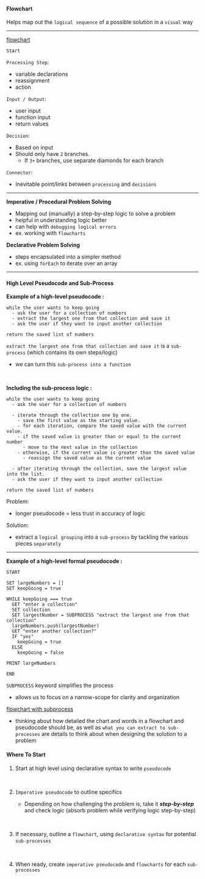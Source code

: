 #### Flowchart ####

Helps map out the `logical sequence` of a possible solution in a `visual` way
___

[flowchart](/flowchart_components.jpg)

`Start`

`Processing Step`: 
- variable declarations
- reassignment
- action

`Input / Output`: 
- user input 
- function input 
- return values 

`Decision`:
- Based on input 
- Should only have `2` branches.
    - If `3+` branches, use separate diamonds for each branch

`Connector`:
- Inevitable point/links between `processing` and `decisions`

___

**Imperative / Procedural Problem Solving**
- Mapping out (manually) a step-by-step logic to solve a problem
- helpful in understanding logic better
- can help with `debugging logical errors`
- ex. working with `flowcharts`


**Declarative Problem Solving**
- steps encapsulated into a simpler method
- ex. using `forEach` to iterate over an array

___

#### High Level Pseudocode and Sub-Process ####

**Example of a high-level pseudocode :**

```
while the user wants to keep going
  - ask the user for a collection of numbers
  - extract the largest one from that collection and save it
  - ask the user if they want to input another collection

return the saved list of numbers
```

`extract the largest one from that collection and save it` is a `sub-process` (which contains its own steps/logic)
- we can turn this `sub-process into a function`

<br>

**Including the sub-process logic :**

```
while the user wants to keep going
  - ask the user for a collection of numbers

  - iterate through the collection one by one.
    - save the first value as the starting value.
    - for each iteration, compare the saved value with the current value.
    - if the saved value is greater than or equal to the current number
      - move to the next value in the collection
    - otherwise, if the current value is greater than the saved value
      - reassign the saved value as the current value

  - after iterating through the collection, save the largest value into the list.
  - ask the user if they want to input another collection

return the saved list of numbers
```

Problem:
- longer pseudocode = less trust in accuracy of logic

Solution:
- extract a `logical grouping` into a `sub-process` by tackling the various pieces `separately`

___

**Example of a high-level formal pseudocode :**

```
START

SET largeNumbers = []
SET keepGoing = true

WHILE keepGoing === true
  GET "enter a collection"
  SET collection
  SET largestNumber = SUBPROCESS "extract the largest one from that collection"
  largeNumbers.push(largestNumber)
  GET "enter another collection?"
  IF "yes"
    keepGoing = true
  ELSE
    keepGoing = false

PRINT largeNumbers

END
```
`SUBPROCESS` keyword simplifies the process 

- allows us to focus on a narrow-scope for clarity and organization

[flowchart with subprocess](/flowchart_large_numbers.png)


- thinking about how detailed the chart and words in a flowchart and pseudocode should be, as well as `what you can extract to sub-processes` are details to think about when designing the solution to a problem

#### Where To Start ####

1. Start at high level using declarative syntax to write `pseudocode`

<br>

2. `Imperative pseudocode` to outline specifics

    - Depending on how challenging the problem is, take it ***step-by-step*** and check logic (absorb problem while verifying logic step-by-step)

<br>

3. If necessary, outline a `flowchart`, using `declarative syntax` for potential `sub-processes`

<br>

4. When ready, create `imperative pseudocode` and `flowcharts` for each `sub-processes`